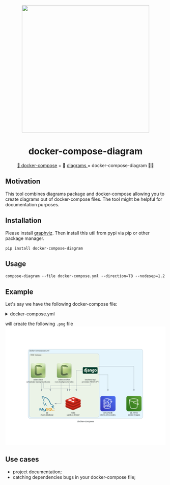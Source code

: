 <p align="center">
  <img width="400" height="400" src="https://github.com/skonik/docker-compose-diagram/blob/master/docs/img/logo.png">
</p>

<h1 align="center">
 docker-compose-diagram
</h1>
<p align="center">
  <a href="https://github.com/docker/compose"> 🐳 docker-compose</a> + 🎨 <a href="https://diagrams.mingrammer.com/">diagrams </a>= docker-compose-diagram 🐳🎨

</p>

## Motivation
This tool combines diagrams package and docker-compose allowing you to create diagrams out of docker-compose files. 
The tool might be helpful for documentation purposes. 

## Installation

Please install [graphviz](https://graphviz.gitlab.io/download/).
Then install this util from pypi via pip or other package manager.
```console
pip install docker-compose-diagram
```

## Usage

```console
compose-diagram --file docker-compose.yml --direction=TB --nodesep=1.2
```


## Example

Let's say we have the following docker-compose file:

<details>
<summary>docker-compose.yml</summary>

```yaml
version: "3.8"

services:

  backend-api:
    build:
      context: ..
      dockerfile: docker/django/Dockerfile
    image: dev_backend
    container_name: dev_backend
    restart: always
    volumes:
      - ..:/app/
    depends_on:
      - db
      - redis
      - dynamodb
      - s3_minio
    working_dir: "/app/backend"
    expose:
      - 8000
    ports:
      - "8000:8000"
    command: runserver
    labels:
      "docker_compose_diagram.icon": "django"
      "docker_compose_diagram.cluster": "EC2 Instance"
      "docker_compose_diagram.description": "provides REST API"



  db:
    container_name: backend_api_db
    image: mysql/mysql-server:8
    volumes:
      - mysql_data:/var/lib/mysql
    restart: unless-stopped
    ports:
      - "3306:3306"
    labels:
      "docker_compose_diagram.icon": "mysql"
      "docker_compose_diagram.cluster": "EC2 Instance"
      "docker_compose_diagram.description": "main database"



  s3_minio:
    image: minio/minio:latest
    container_name: dev_minio
    entrypoint: sh
    command: -c 'minio server /data  --console-address ":9001"'
    ports:
      - "9000:9000"
      - "9001:9001"
    volumes:
      - ./minio_data:/data
    labels:
      "docker_compose_diagram.icon": "s3"
      "docker_compose_diagram.description": "stores images"


  celery-worker:
    container_name: dev_celery_worker
    build:
      context: ..
      dockerfile: docker/django/Dockerfile
    image: dev_backend
    working_dir: /app/backend
    volumes:
      - ..:/app/
    command: celery -A config worker  --autoscale=8,1 -P gevent -l INFO
    restart: unless-stopped
    depends_on:
      - db
      - redis
    labels:
      "docker_compose_diagram.icon": "celery"
      "docker_compose_diagram.cluster": "EC2 Instance"
      "docker_compose_diagram.description": "runs background jobs"


  celery-beat:
    container_name: dev_celery_beat
    build:
      context: ..
      dockerfile: docker/django/Dockerfile
    image: dev_backend
    working_dir: /app/backend
    volumes:
      - ..:/app/
    command: celery -A config beat  -l INFO
    restart: unless-stopped
    depends_on:
      - db
      - redis
    labels:
      "docker_compose_diagram.icon": "celery"
      "docker_compose_diagram.cluster": "EC2 Instance"
      "docker_compose_diagram.description": "schedules background jobs"



  dynamodb:
    command: "-jar DynamoDBLocal.jar -sharedDb -dbPath ./data"
    image: "amazon/dynamodb-local:latest"
    container_name: dev_dynamodb
    ports:
      - "11000:8000"
    volumes:
      - "./dynamodb:/home/dynamodblocal/data"
    working_dir: /home/dynamodblocal
    labels:
      "docker_compose_diagram.description": "stores sms codes"


  redis:
    image: redis:alpine
    container_name: dev_redis
    restart: unless-stopped
    ports:
      - "6379:6379"
    labels:
      "docker_compose_diagram.cluster": "EC2 Instance"
      "docker_compose_diagram.description": "used as broker"


volumes:
  mysql_data:

```

</details>

will create the following `.png` file
![docker-compose.png](./examples/docker-compose.png)

## Use cases

* project documentation;
* catching dependencies bugs in your docker-compose file;

